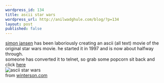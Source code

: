 ```yaml
--- 
wordpress_id: 134
title: ascii star wars
wordpress_url: http://anilwadghule.com/blog/?p=134
layout: post
published: false
---
```

<a href="http://www.asciimation.co.nz/ascii_faq.html">simon jansen</a> has been laboriously creating an ascii (all text) movie of the original star wars movie. he started it in 1997 and is now about halfway through.<br />someone has converted it to telnet, so grab some popcorn sit back and click <a href="telnet://towel.blinkenlights.nl/">here</a><br /><img alt="ascii star wars" src="http://img119.imageshack.us/img119/2714/telnet5ya.gif" border="0" /><br />from <a href="http://winterson.com/2005/08/ascii-star-wars.html">winterson.com</a>
